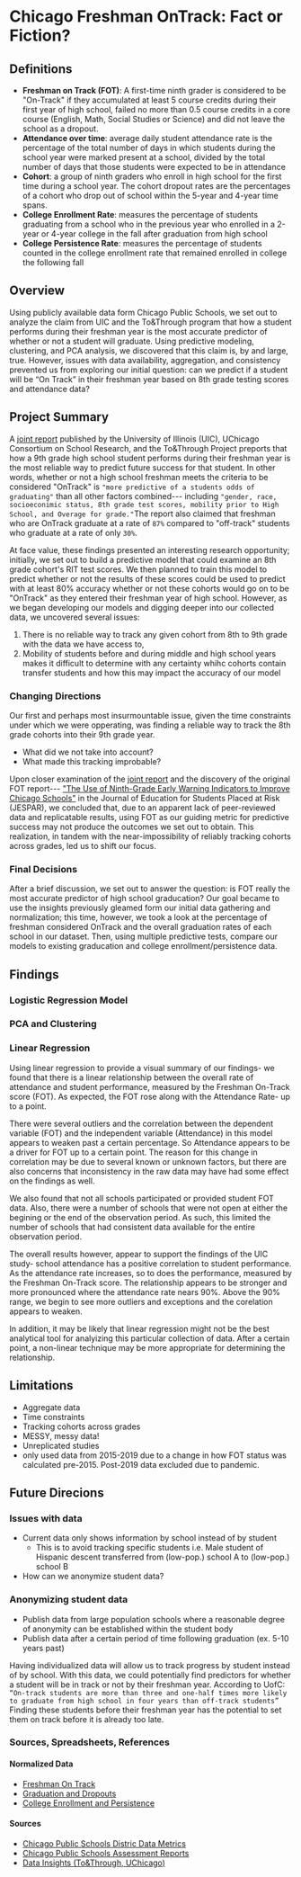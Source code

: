 # Chicago Freshman OnTrack: Fact or Fiction? 
## Definitions 
* **Freshman on Track (FOT)**: A first-time ninth grader is considered to be "On-Track" if they accumulated at least 5 course credits during their first year of high school, failed no more than 0.5 course credits in a core course (English, Math, Social Studies or Science) and did not leave the school as a dropout.
* **Attendance over time**: average daily student attendance rate is the percentage of the total number of days in which students during the school year were marked present at a school, divided by the total number of days that those students were expected to be in attendance
* **Cohort**:  a group of ninth graders who enroll in high school for the first time during a school year. The cohort dropout rates are the percentages of a cohort who drop out of school within the 5-year and 4-year time spans.
* **College Enrollment Rate**: measures the percentage of students graduating from a school who in the previous year who enrolled in a 2-year or 4-year college in the fall after graduation from high school
* **College Persistence Rate**: measures the percentage of students counted in the college enrollment rate that remained enrolled in college the following fall

## Overview
Using publicly available data form Chicago Public Schools, we set out to analyze the claim from UIC and the To&Through program that how a student performs during their freshman year is the most accurate predictor of whether or not a student will  graduate. Using predictive modeling, clustering, and PCA analysis, we discovered that this claim is, by and large, true. However, issues with data availability, aggregation, and consistency prevented us from exploring our initial question: can we predict if a student will be “On Track” in their freshman year based on 8th grade testing scores and attendance data? 

## Project Summary 
A [joint report](https://toandthrough.uchicago.edu/sites/default/files/uploads/documents/Data%20Insights%202020%20v5_0.pdf) published by the University of Illinois (UIC), UChicago Consortium on School Research, and the To&Through Project preports that how a 9th grade high school student performs during their freshman year is the most reliable way to predict future success for that student. In other words, whether or not a high school freshman meets the criteria to be considered "OnTrack" is `"more predictive of a students odds of graduating"` than all other factors combined--- including `"gender, race, socioeconimic status, 8th grade test scores, mobility prior to High School, and Overage for grade."`The report also claimed that freshman who are OnTrack graduate at a rate of `87%` compared to "off-track" students who graduate at a rate of only `30%`.

At face value, these findings presented an interesting research opportunity;
initially, we set out to build a predictive model that could examine an 8th grade cohort's RIT test scores. We then planned to train this model to predict whether or not the results of these scores could be used to predict with at least 80% accuracy whether or not these cohorts would go on to be "OnTrack" as they entered their freshman year of high school. However, as we began developing our models and digging deeper into our collected data, we uncovered several issues:
  1. There is no reliable way to track any given cohort from 8th to 9th grade with the data we have access to, 
  2. Mobility of students before and during middle and high school years makes it difficult to determine with any certainty whihc cohorts contain transfer students and how this may impact the accuracy of our model

### Changing Directions 
Our first and perhaps most insurmountable issue, given the time constraints under which we were opperating, was finding a reliable way to track the 8th grade cohorts into their 9th grade year. 
* What did we not take into account? 
* What made this tracking improbable? 

Upon closer examination of the [joint report](https://toandthrough.uchicago.edu/sites/default/files/uploads/documents/Data%20Insights%202020%20v5_0.pdf) and the discovery of the original FOT report--- ["The Use of Ninth-Grade Early Warning Indicators to Improve Chicago Schools"](https://nuvirtdatapt1-tlp6224.slack.com/files/U04EKRZ5A77/F05BS2AEJUC/jesparon-track.pdf) in the Journal of Education for Students Placed at Risk (JESPAR), we concluded that, due to an apparent lack of peer-reviewed data and replicatable results, using FOT as our guiding metric for predictive success may not produce the outcomes we set out to obtain. This realization, in tandem with the near-impossibility of reliably tracking cohorts across grades, led us to shift our focus. 

### Final Decisions 
After a brief discussion, we set out to answer the question: is FOT really the most accurate predictor of high school graducation? Our goal became to use the insights previously gleamed form our initial data gathering and normalization; this time, however, we took a look at the percentage of freshman considered OnTrack and the overall graduation rates of each school in our dataset. Then, using multiple predictive tests, compare our models to existing graducation and college enrollment/persistence data. 

## Findings 
### Logistic Regression Model

### PCA and Clustering 

### Linear Regression
Using linear regression to provide a visual summary of our findings- we found that there is a linear relationship between the overall rate of attendance and student performance, measured by the Freshman On-Track score (FOT). As expected, the FOT rose along with the Attendance Rate- up to a point.

There were several outliers and the correlation between the dependent variable (FOT) and the independent variable (Attendance) in this model appears to weaken past a certain percentage. So Attendance appears to be a driver for FOT up to a certain point. The reason for this change in correlation may be due to several known or unknown factors, but there are also concerns that inconsistency in the raw data may have had some effect on the findings as well. 

We also found that not all schools participated or provided student FOT data. Also, there were a number of schools that were not open at either the begining or the end of the observation period. As such, this limited the number of schools that had consistent data available for the entire observation period.

The overall results however, appear to support the findings of the UIC study- school attendance has a positive correlation to student performance. As the attendance rate increases, so to does the performance, measured by the Freshman On-Track score. The relationship appears to be stronger and more pronounced where the attendance rate nears 90%. Above the 90% range, we begin to see more outliers and exceptions  and the corelation appears to weaken.

In addition, it may be likely that linear regression might not be the best analytical tool for analyizing this particular collection of data. After a certain point, a non-linear technique may be more appropriate for determining the relationship. 

## Limitations 
* Aggregate data 
* Time constraints 
* Tracking cohorts across grades 
* MESSY, messy data! 
* Unreplicated studies 
* only used data from 2015-2019 due to a change in how FOT status was calculated pre-2015. Post-2019 data excluded due to pandemic. 

## Future Direcions 
### Issues with data
* Current data only shows information by school instead of by student
  * This is to avoid tracking specific students i.e. Male student of Hispanic descent transferred from (low-pop.) school A to (low-pop.) school B 
* How can we anonymize student data?
### Anonymizing student data
* Publish data from large population schools where a reasonable degree of anonymity can be established within the student body
* Publish data after a certain period of time following graduation (ex. 5-10 years past)

Having individualized data will allow us to track progress by student instead of by school. With this data, we could potentially find predictors for whether a student will be in track or not by their freshman year. According to UofC:
``` “On-track students are more than three and one-half times more likely to graduate from high school in four years than off-track students” ``` 
Finding these students before their freshman year has the potential to set them on track before it is already too late.


### Sources, Spreadsheets, References 
#### Normalized Data 
* [Freshman On Track](https://cps-final-project-bucket.s3.us-east-2.amazonaws.com/metrics_fot_schoollevel_2022-1.csv) 
* [Graduation and Dropouts](https://cps-final-project-bucket.s3.us-east-2.amazonaws.com/metrics_cohortgraduationdropoutadjusted_schoollevel_2011to2019+(1).csv) 
* [College Enrollment and Persistence](https://cps-final-project-bucket.s3.us-east-2.amazonaws.com/metrics_collenrollpersist_schoollevel_20222_CLEAN_3.csv) 

#### Sources 
* [Chicago Public Schools Distric Data Metrics](https://www.cps.edu/about/district-data/metrics/)
* [Chicago Public Schools Assessment Reports](https://www.cps.edu/about/district-data/metrics/assessment-reports/) 
* [Data Insights (To&Through, UChicago)](https://toandthrough.uchicago.edu/sites/default/files/uploads/documents/Data%20Insights%202020%20v5_0.pdf)



